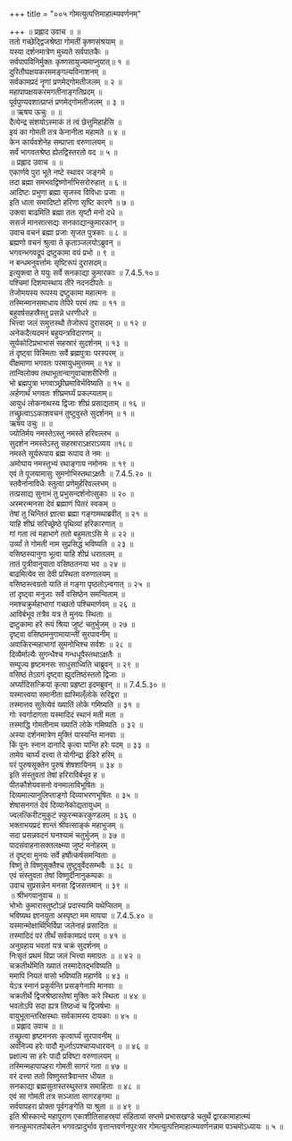 +++
title = "००५ गोमत्युत्पत्तिमाहात्म्यवर्णनम्"

+++
॥ प्रह्लाद उवाच ॥ ॥  
ततो गच्छेद्द्विजश्रेष्ठा गोमतीं कृष्णसंश्रयाम् ॥  
यस्या दर्शनमात्रेण मुच्यते सर्वपातकैः ॥  
सर्वपापविनिर्मुक्तः कृष्णसायुज्यमाप्नुयात्॥ १ ॥  
दुरितौघक्षयकरममङ्गल्यविनाशनम् ॥  
सर्वकामप्रदं नॄणां प्रणमेद्गोमतीजलम् ॥ २ ॥  
महापापक्षयकरमगतीनाङ्गतिप्रदम् ॥  
पूर्वपुण्यवशात्प्राप्तं प्रणमेद्गोमतीजलम् ॥ ३ ॥  
॥ ऋषय ऊचुः ॥ ॥  
दैत्येन्द्र संशयोऽस्माकं तं त्वं छेत्तुमिहार्हसि ॥  
इयं का गोमती तत्र केनानीता महामते ॥ ४ ॥  
केन कार्यवशेनेह सम्प्राप्ता वरुणालयम् ॥  
सर्वं भागवतश्रेष्ठ ह्येतद्विस्तरतो वद ॥ ५ ॥  
॥ प्रह्लाद उवाच ॥ ॥  
एकार्णवे पुरा भूते नष्टे स्थावर जङ्गमे ॥  
तदा ब्रह्मा समभवद्विष्णोर्नाभिसरोरुहात् ॥ ६ ॥  
आदिष्टः प्रभुणा ब्रह्मा सृजस्व विविधाः प्रजाः ॥  
इति धाता समादिष्टो हरिणा सृष्टि कारणे ॥ ७ ॥  
उक्त्वा बाढमिति ब्रह्मा ततः सृष्टौ मनो दधे ॥  
ससर्ज मानसात्सद्यः सनकाद्यान्कुमारकान् ॥  
उवाच वचनं ब्रह्मा प्रजाः सृजत पुत्रकाः ॥ ८ ॥  
ब्रह्मणो वचनं श्रुत्वा ते कृताञ्जलयोऽब्रुवन् ॥  
भगवन्भगवद्रूपं द्रष्टुकामा वयं प्रभो ॥ ९ ॥  
न बन्धमनुवर्त्तामः सृष्टिरूपं दुरासदम्॥  
इत्युक्त्वा ते ययुः सर्वे सनकाद्या कुमारकाः ॥ 7.4.5.१०॥  
पश्चिमां दिशमास्थाय तीरे नदनदीपतेः ॥  
तेजोमयस्य रूपस्य द्रष्टुकामा महात्मनः ॥  
तस्मिन्मानसमाधाय तेपिरे परमं तपः ॥ ११ ॥  
बहुवर्षसहस्रैस्तु प्रसन्ने धरणीधरे ॥  
भित्त्वा जलं समुत्तस्थौ तेजोरूपं दुरासदम् ॥ ॥ १२ ॥  
अनेकदैत्यदमनं बहुयन्त्रविदारणम् ॥  
सूर्यकोटिप्रभाभासं सहस्रारं सुदर्शनम् ॥ १३ ॥  
तं दृष्ट्वा विस्मिताः सर्वे ब्रह्मपुत्राः परस्परम् ॥  
वीक्षमाणा भगवतः परमायुधमुत्तमम् ॥ १४ ॥  
तान्विलोक्य तथाभूतान्वागुवाचाशरीरिणी ॥  
भो ब्रह्मपुत्रा भगवाञ्छ्रीघ्रमाविर्भविष्यति ॥ १५ ॥  
अर्हणार्थं भगवतः शीघ्रमर्घ्यं प्रकल्प्यताम्॥  
आयुधं लोकनाथस्य द्विजाः शीघ्रं प्रसाद्यताम् ॥ १६ ॥  
तच्छ्रुत्वाऽऽकाशवचनं तुष्टुवुस्ते सुदर्शनम् ॥ १ ॥  
ऋषय उचुः ॥ ॥  
ज्योतिर्मय नमस्तेऽस्तु नमस्ते हरिवल्लभ ॥  
सुदर्शन नमस्तेऽस्तु सहस्राराऽक्षराऽव्यय ॥१८॥  
नमस्ते सूर्यरूपाय ब्रह्म रूपाय ते नमः ॥  
अमोघाय नमस्तुभ्यं रथाङ्गाय नमोनमः ॥ १९ ॥  
एवं ते पूजयामासुः सुमनोभिस्तथाऽक्षतैः ॥ 7.4.5.२० ॥  
स्तवैर्नानाविधैः स्तुत्वा प्रणेमुर्हरिवल्लभम् ॥  
तत्प्रसाद्य सुनाभं तु प्रभुसन्दर्शनोत्सुकाः ॥ २० ॥  
अस्मरन्मनसा देवं ब्रह्माणं पितरं स्वकम् ॥  
तेषां तु चिन्तितं ज्ञात्वा ब्रह्मा गङ्गामथाब्रवीत् ॥ २१ ॥  
याहि शीघ्रं सरिच्छ्रेष्ठे पृथिव्यां हरिकारणात् ॥  
गां गता त्वं महाभागे ततो बहुमताऽसि मे ॥ २२ ॥  
उर्व्यां ते गोमती नाम सुप्रसिद्धं भविष्यति ॥ २३ ॥  
वसिष्ठस्यानुगा भूत्वा याहि शीघ्रं धरातलम् ॥  
तातं पुत्रीवानुयाता वसिष्ठतनया भव ॥ २४ ॥  
बाढमित्येव सा देवी प्रस्थिता वरुणालयम् ॥  
वसिष्ठस्त्वग्रतो याति तं गङ्गा पृष्ठतोऽन्वगात् ॥ २५ ॥  
तां दृष्ट्वा मनुजाः सर्वे वसिष्ठेन समन्विताम् ॥  
नमश्चक्रुर्महाभागां गच्छतो पश्चिमार्णवम् ॥ २६ ॥  
आविर्बभूव तत्रैव यत्र ते मुनयः स्थिताः ॥  
द्रष्टुकामा हरे रूपं श्रिया जुष्टं चतुर्भुजम् ॥ २७ ॥  
दृष्ट्वा वसिष्ठमनुगामायान्तीं सुरपावनीम् ॥  
अवाकिरन्महाभागां सुमनोभिश्च सर्वशः ॥ २८ ॥  
दिव्यैर्माल्यैः सुगन्धैश्च गन्धधूपैस्तथाऽक्षतैः ॥  
सम्पूज्य हृष्टमनसः साधुसाध्विति चाब्रुवन् ॥ २९ ॥  
वसिष्ठं तेऽग्रगं दृष्ट्वा ह्युदतिष्ठंस्ततो द्विजाः ॥  
अर्घ्यादिसत्क्रियां कृत्वा प्रहृष्टा इदमब्रुवन् ॥ ॥ 7.4.5.३० ॥  
यस्मात्त्वया समानीता ह्यस्मिल्ँलोके सरिद्वरा ॥  
तस्मात्तव सुतेत्येवं ख्यातिं लोके गमिष्यति ॥ ३१ ॥  
गोः स्वर्गादागता यस्मादिदं स्थानं मती मता ॥  
तस्माद्धि गोमतीनाम ख्यातिं लोके गमिष्यति ॥ ३२ ॥  
अस्या दर्शनमात्रेण मुक्तिं यास्यन्ति मानवाः ॥  
किं पुनः स्नान दानादि कृत्वा यान्ति हरेः पदम् ॥ ३३ ॥  
तामेव चार्घ्यं दत्त्वा ते योगीन्द्रा ईडिरे हरिम् ॥  
परं पुरुषसूक्तेन पुरुषं शेषशायिनम् ॥ ३४ ॥  
इति संस्तुवतां तेषां हरिराविर्बभूव ह ॥  
पीतकौशेयवसनो वनमालाविभूषितः ॥  
दिव्यमाल्यानुलिप्ताङ्गो दिव्याभरणभूषितः ॥ ३५ ॥  
शेषासनगतं देवं दिव्यानेकोद्यतायुधम् ॥  
ज्वलत्किरीटमुकुटं स्फुरन्मकरकुण्डलम् ॥ ३६ ॥  
भक्ताभयप्रदं शान्तं श्रीवत्साङ्कं महाभुजम् ॥  
सदा प्रसन्नवदनं घनश्यामं चतुर्भुजम् ॥ ३७ ॥  
पादसंवाहनासक्तलक्ष्म्या जुष्टं मनोहरम् ॥  
तं दृष्ट्वा मुनयः सर्वे हर्षोत्कर्षसमन्विताः ॥  
विष्णुं ते विष्णुसूक्तैश्च तुष्टुवुर्वेदसम्भवैः ॥ ३८ ॥  
एवं संस्तुवता तेषां विष्णुर्दीनानुकम्पकः ॥  
उवाच सुप्रसन्नेन मनसा द्विजसत्तमान् ॥ ३९ ॥  
॥ श्रीभगवानुवाच ॥ ॥  
भोभोः कुमारास्तुष्टोऽहं प्रदास्यामि यथेप्सितम् ॥  
भविष्यथ ज्ञानयुता अस्पृष्टा मम मायया ॥ 7.4.5.४० ॥  
यस्मान्मोक्षार्थिभिर्विप्रा जलेनाहं प्रसादितः ॥  
तस्मादिदं परं तीर्थं सर्वकामप्रदं परम् ॥ ४१ ॥  
अनुग्रहाय भवतां यत्र चक्रं सुदर्शनम् ॥  
निःसृतं प्रथमं विप्रा जलं भित्त्वा ममाग्रतः ॥ ॥ ४२ ॥  
चक्रतीर्थमिति ख्यातं तस्मादेतद्भविष्यति ॥  
ममापि नियतं वासो भविष्यति महार्णवे ॥ ४३ ॥  
येऽत्र स्नानं प्रकुर्वन्ति प्रसङ्गेनापि मानवाः ॥  
चक्रतीर्थे द्विजश्रेष्ठास्तेषां मुक्तिः करे स्थिता ॥ ४४ ॥  
भवतोऽपि सदा ह्यत्र तिष्ठध्वं च द्विजर्षभाः ॥  
वायुभूतान्तरिक्षस्थाः सर्वकामस्य दायकाः ॥ ४५ ॥  
॥ प्रह्लाद उवाच ॥ ॥  
तच्छ्रुत्वा हृष्टमनसः कृत्वार्घ्यं सुरपावनीम् ॥  
अवनिज्य हरेः पादौ मूर्ध्नाऽपश्चाप्यधारयन् ॥ ॥ ४६ ॥  
प्रक्षाल्य सा हरेः पादौ प्रविष्टा वरुणालयम् ॥  
तस्मिन्महापापहरा गोमती सागरं गता ॥ ४७ ॥  
वरं दत्त्वा ततो विष्णुस्तत्रैवान्तर धीयत ॥  
सनकाद्या ब्रह्मसुतास्तस्थुस्तत्र समाहिताः ॥ ४८ ॥  
एवं सा गोमती तत्र सञ्जाता सागरङ्गमा ॥  
सर्वपापहरा प्रोक्ता पूर्वगङ्गेति या श्रुता ॥ ॥ ४९ ॥  
इति श्रीस्कान्दे महापुराण एकाशीतिसाहस्र्यां संहितायां सप्तमे प्रभासखण्डे चतुर्थे द्वारकामाहात्म्यं सनत्कुमारतपोबलेन भगवत्प्रादुर्भाव वृत्तान्तवर्णनपुरःसर गोमत्युत्पत्तिमाहात्म्यवर्णनन्नाम पञ्चमोऽध्यायः ॥ ५ ॥